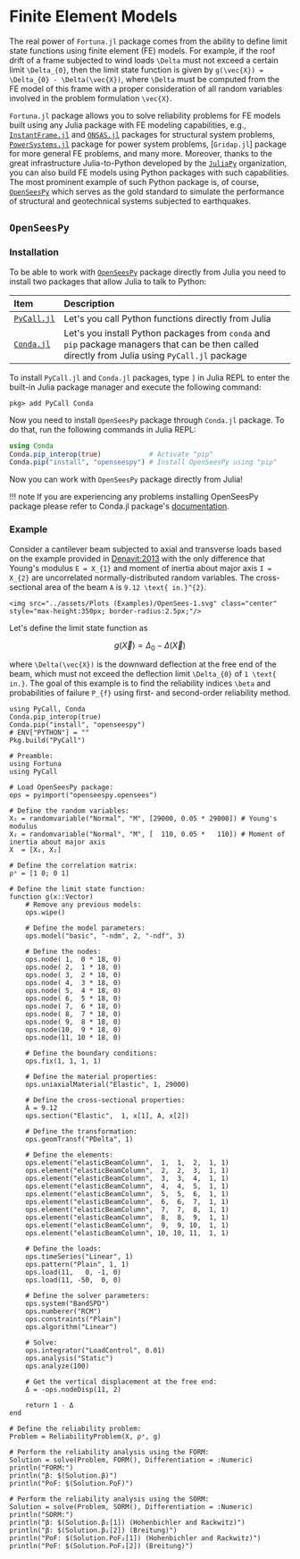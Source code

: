 # Finite Element Models

The real power of `Fortuna.jl` package comes from the ability to define limit state functions using finite element (FE) models. For example, if the roof drift of a frame subjected to wind loads ``\Delta`` must not exceed a certain limit ``\Delta_{0}``, then the limit state function is given by ``g(\vec{X}) = \Delta_{0} - \Delta(\vec{X})``, where ``\Delta`` must be computed from the FE model of this frame with a proper consideration of all random variables involved in the problem formulation ``\vec{X}``. 

`Fortuna.jl` package allows you to solve reliability problems for FE models built using any Julia package with FE modeling capabilities, e.g., [`InstantFrame.jl`](https://github.com/runtosolve/InstantFrame.jl) and [`ONSAS.jl`](https://github.com/ONSAS/ONSAS.jl) packages for structural system problems, [`PowerSystems.jl`](https://github.com/NREL-Sienna/PowerSystems.jl) package for power system problems, [`Gridap.jl`] package for more general FE problems, and many more. Moreover, thanks to the great infrastructure Julia-to-Python developed by the [`JuliaPy`](https://github.com/JuliaPy) organization, you can also build FE models using Python packages with such capabilities. The most prominent example of such Python package is, of course, [`OpenSeesPy`](https://github.com/zhuminjie/OpenSeesPy) which serves as the gold standard to simulate the performance of structural and geotechnical systems subjected to earthquakes.

## `OpenSeesPy`

### Installation

To be able to work with [`OpenSeesPy`](https://openseespydoc.readthedocs.io/en/latest/) package directly from Julia you need to install two packages that allow Julia to talk to Python: 

| Item | Description |
| :--- | :--- |
| [`PyCall.jl`](https://github.com/JuliaPy/PyCall.jl) | Let's you call Python functions directly from Julia |
| [`Conda.jl`](https://github.com/JuliaPy/Conda.jl) | Let's you install Python packages from `conda` and `pip` package managers that can be then called directly from Julia using `PyCall.jl` package |

To install `PyCall.jl` and `Conda.jl` packages, type `]` in Julia REPL to enter the built-in Julia package manager and execute the following command:

```
pkg> add PyCall Conda
```

Now you need to install `OpenSeesPy` package through `Conda.jl` package. To do that, run the following commands in Julia REPL:

```julia
using Conda
Conda.pip_interop(true)            # Activate "pip"
Conda.pip("install", "openseespy") # Install OpenSeesPy using "pip"
```

Now you can work with `OpenSeesPy` package directly from Julia!

!!! note
    If you are experiencing any problems installing OpenSeesPy package please refer to Conda.jl package's [documentation](https://github.com/JuliaPy/Conda.jl).

### Example

Consider a cantilever beam subjected to axial and transverse loads based on the example provided in [Denavit:2013](@citet) with the only difference that Young's modulus ``E = X_{1}`` and moment of inertia about major axis ``I = X_{2}`` are uncorrelated normally-distributed random variables. The cross-sectional area of the beam ``A`` is ``9.12 \text{ in.}^{2}``.

```@raw html
<img src="../assets/Plots (Examples)/OpenSees-1.svg" class="center" style="max-height:350px; border-radius:2.5px;"/>
```

Let's define the limit state function as 

```math
g(\vec{X}) = \Delta_{0} - \Delta(\vec{X})
```

where ``\Delta(\vec{X})`` is the downward deflection at the free end of the beam, which must not exceed the deflection limit ``\Delta_{0}`` of ``1 \text{ in.}``. The goal of this example is to find the reliability indices ``\beta`` and probabilities of failure ``P_{f}`` using first- and second-order reliability method.

```@setup 1
using PyCall, Conda
Conda.pip_interop(true)
Conda.pip("install", "openseespy")
# ENV["PYTHON"] = ""
Pkg.build("PyCall")
```

```@example 1
# Preamble:
using Fortuna
using PyCall

# Load OpenSeesPy package:
ops = pyimport("openseespy.opensees")

# Define the random variables:
X₁ = randomvariable("Normal", "M", [29000, 0.05 * 29000]) # Young's modulus
X₂ = randomvariable("Normal", "M", [  110, 0.05 *   110]) # Moment of inertia about major axis
X  = [X₁, X₂]

# Define the correlation matrix:
ρˣ = [1 0; 0 1]

# Define the limit state function:
function g(x::Vector)
    # Remove any previous models:
    ops.wipe()

    # Define the model parameters:
    ops.model("basic", "-ndm", 2, "-ndf", 3)

    # Define the nodes:
    ops.node( 1,  0 * 18, 0)
    ops.node( 2,  1 * 18, 0)
    ops.node( 3,  2 * 18, 0)
    ops.node( 4,  3 * 18, 0)
    ops.node( 5,  4 * 18, 0)
    ops.node( 6,  5 * 18, 0)
    ops.node( 7,  6 * 18, 0)
    ops.node( 8,  7 * 18, 0)
    ops.node( 9,  8 * 18, 0)
    ops.node(10,  9 * 18, 0)
    ops.node(11, 10 * 18, 0)

    # Define the boundary conditions:
    ops.fix(1, 1, 1, 1)

    # Define the material properties:
    ops.uniaxialMaterial("Elastic", 1, 29000)

    # Define the cross-sectional properties:
    A = 9.12
    ops.section("Elastic",  1, x[1], A, x[2])

    # Define the transformation:
    ops.geomTransf("PDelta", 1)

    # Define the elements:
    ops.element("elasticBeamColumn",  1,  1,  2,  1, 1)
    ops.element("elasticBeamColumn",  2,  2,  3,  1, 1)
    ops.element("elasticBeamColumn",  3,  3,  4,  1, 1)
    ops.element("elasticBeamColumn",  4,  4,  5,  1, 1)
    ops.element("elasticBeamColumn",  5,  5,  6,  1, 1)
    ops.element("elasticBeamColumn",  6,  6,  7,  1, 1)
    ops.element("elasticBeamColumn",  7,  7,  8,  1, 1)
    ops.element("elasticBeamColumn",  8,  8,  9,  1, 1)
    ops.element("elasticBeamColumn",  9,  9, 10,  1, 1)
    ops.element("elasticBeamColumn", 10, 10, 11,  1, 1)

    # Define the loads:
    ops.timeSeries("Linear", 1)
    ops.pattern("Plain", 1, 1)
    ops.load(11,   0, -1, 0)
    ops.load(11, -50,  0, 0)

    # Define the solver parameters:
    ops.system("BandSPD")
    ops.numberer("RCM")
    ops.constraints("Plain")
    ops.algorithm("Linear")

    # Solve:
    ops.integrator("LoadControl", 0.01)
    ops.analysis("Static")
    ops.analyze(100)

    # Get the vertical displacement at the free end:
    Δ = -ops.nodeDisp(11, 2)

    return 1 - Δ
end

# Define the reliability problem:
Problem = ReliabilityProblem(X, ρˣ, g)

# Perform the reliability analysis using the FORM:
Solution = solve(Problem, FORM(), Differentiation = :Numeric)
println("FORM:")
println("β: $(Solution.β)")
println("PoF: $(Solution.PoF)")

# Perform the reliability analysis using the SORM:
Solution = solve(Problem, SORM(), Differentiation = :Numeric)
println("SORM:")
println("β: $(Solution.β₂[1]) (Hohenbichler and Rackwitz)")
println("β: $(Solution.β₂[2]) (Breitung)")
println("PoF: $(Solution.PoF₂[1]) (Hohenbichler and Rackwitz)")
println("PoF: $(Solution.PoF₂[2]) (Breitung)")
```